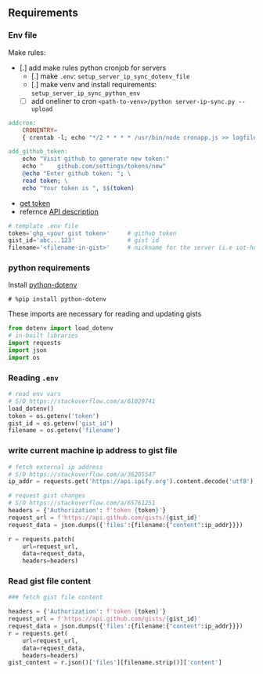 ## Requirements

### Env file

Make rules:
* [.] add make rules python cronjob for servers
  * [.] make `.env`: `setup_server_ip_sync_dotenv_file`
  * [.] make venv and install requirements: `setup_server_ip_sync_python_env`
  * [ ] add oneliner to cron `<path-to-venv>/python server-ip-sync.py --upload`

```makefile
addcron:
    CRONENTRY=
    { crontab -l; echo "*/2 * * * * /usr/bin/node cronapp.js >> logfile.log" } | crontab -

add_github_token:
    echo "Visit github to generate new token:"
    echo "    github.com/settings/tokens/new"
    @echo "Enter github token: "; \
    read token; \
    echo "Your token is ", $$(token)
```


* [get token](https://github.com/settings/tokens/new)
* refernce [API description](https://docs.github.com/en/rest/gists#update-a-gist)

```python
# template .env file
token='ghp_<your gist token>'     # github token
gist_id='abc...123'               # gist id
filename='<filename-in-gist>'     # nickname for the server (i.e iot-hub-server)
```

### python requirements

Install [python-dotenv](https://pypi.org/project/python-dotenv/)

```
# %pip install python-dotenv
```

These imports are necessary for reading and updating gists

```python
from dotenv import load_dotenv
# in-built libraries
import requests
import json
import os
```


### Reading `.env`

```python
# read env vars
# S/O https://stackoverflow.com/a/61029741
load_dotenv()
token = os.getenv('token')
gist_id = os.getenv('gist_id')
filename = os.getenv('filename')
```


### write current machine ip address to gist file

```python
# fetch external ip address
# S/O https://stackoverflow.com/a/36205547
ip_addr = requests.get('https://api.ipify.org').content.decode('utf8')

# request gist changes
# S/O https://stackoverflow.com/a/65761251
headers = {'Authorization': f'token {token}'}
request_url = f'https://api.github.com/gists/{gist_id}'
request_data = json.dumps({'files':{filename:{"content":ip_addr}}})

r = requests.patch(
    url=request_url,
    data=request_data,
    headers=headers)
```


### Read gist file content

```python
### fetch gist file content

headers = {'Authorization': f'token {token}'}
request_url = f'https://api.github.com/gists/{gist_id}'
request_data = json.dumps({'files':{filename:{"content":ip_addr}}})
r = requests.get(
    url=request_url,
    data=request_data,
    headers=headers)
gist_content = r.json()['files'][filename.strip()]['content']
```
